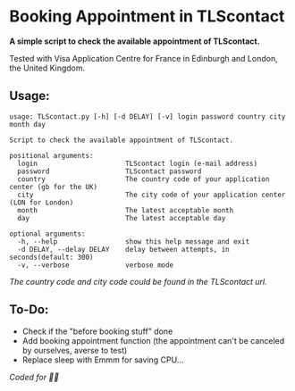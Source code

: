 # Booking Appointment in TLScontact

**A simple script to check the available appointment of TLScontact.**

Tested with Visa Application Centre for France in Edinburgh and London, the United Kingdom.

## Usage:

```
usage: TLScontact.py [-h] [-d DELAY] [-v] login password country city month day

Script to check the available appointment of TLScontact.

positional arguments:
  login                      TLScontact login (e-mail address)
  password                   TLScontact password
  country                    The country code of your application center (gb for the UK)
  city                       The city code of your application center (LON for London)
  month                      The latest acceptable month
  day                        The latest acceptable day

optional arguments:
  -h, --help                 show this help message and exit
  -d DELAY, --delay DELAY    delay between attempts, in seconds(default: 300)
  -v, --verbose              verbose mode
```

*The country code and city code could be found in the TLScontact url.*

## To-Do:

* Check if the "before booking stuff" done
* Add booking appointment function (the appointment can't be canceled by ourselves, averse to test)
* Replace sleep with Emmm for saving CPU...

_Coded for 🍳🍳_
